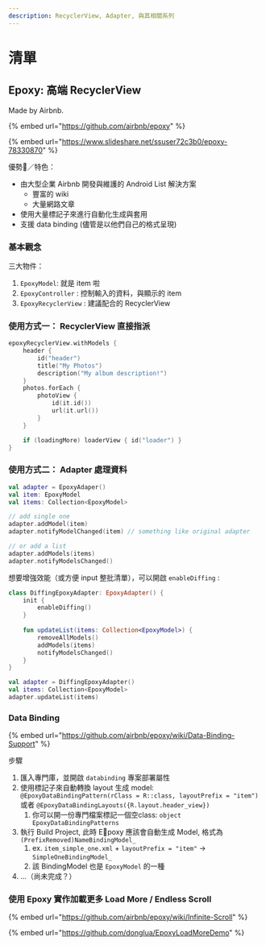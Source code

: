 ```yaml
---
description: RecyclerView, Adapter, 與其相關系列
---
```


# 清單

## Epoxy: 高端 RecyclerView

Made by Airbnb.

{% embed url="https://github.com/airbnb/epoxy" %}

{% embed url="https://www.slideshare.net/ssuser72c3b0/epoxy-78330870" %}

優勢／特色：

* 由大型企業 Airbnb 開發與維護的 Android List 解決方案
  * 豐富的 wiki
  * 大量網路文章
* 使用大量標記子來進行自動化生成與套用
* 支援 data binding (儘管是以他們自己的格式呈現)

### 基本觀念

三大物件：

1. `EpoxyModel`: 就是 item 啦
2. `EpoxyController` : 控制輸入的資料，與顯示的 item
3. `EpoxyRecyclerView` : 建議配合的 RecyclerView

### 使用方式一： RecyclerView 直接指派

```kotlin
epoxyRecyclerView.withModels { 
    header { 
        id("header") 
        title("My Photos")
        description("My album description!") 
    }
    photos.forEach {
        photoView {
            id(it.id())
            url(it.url())
        }
    }

    if (loadingMore) loaderView { id("loader") }
}
```

### 使用方式二： Adapter 處理資料

```kotlin
val adapter = EpoxyAdaper()
val item: EpoxyModel
val items: Collection<EpoxyModel>

// add single one
adapter.addModel(item)
adapter.notifyModelChanged(item) // something like original adapter

// or add a list
adapter.addModels(items)
adapter.notifyModelsChanged()
```

想要增強效能（或方便 input 整批清單），可以開啟 `enableDiffing` :

```kotlin
class DiffingEpoxyAdapter: EpoxyAdapter() {
    init {
        enableDiffing()
    }
    
    fun updateList(items: Collection<EpoxyModel>) {
        removeAllModels()
        addModels(items)
        notifyModelsChanged()
    }
}

val adapter = DiffingEpoxyAdapter()
val items: Collection<EpoxyModel>
adapter.updateList(items)
```

### Data Binding

{% embed url="https://github.com/airbnb/epoxy/wiki/Data-Binding-Support" %}

步驟

1. 匯入專門庫，並開啟 `databinding` 專案部署屬性
2. 使用標記子來自動轉換 layout 生成 model: `@EpoxyDataBindingPattern(rClass = R::class, layoutPrefix = "item")` 或者 `@EpoxyDataBindingLayouts({R.layout.header_view})`
   1. &#x20;你可以開一份專門檔案標記一個空class: `object EpoxyDataBindingPatterns`
3. 執行 Build Project, 此時 Epoxy 應該會自動生成 Model, 格式為 `(PrefixRemoved)NameBindingModel_`
   1. ex. `item_simple_one.xml` + `layoutPrefix = "item"` -> `SimpleOneBindingModel_`
   2. 該 BindingModel 也是 `EpoxyModel` 的一種
4. ...（尚未完成？）

### 使用 Epoxy 實作加載更多 Load More / Endless Scroll

{% embed url="https://github.com/airbnb/epoxy/wiki/Infinite-Scroll" %}

{% embed url="https://github.com/donglua/EpoxyLoadMoreDemo" %}






